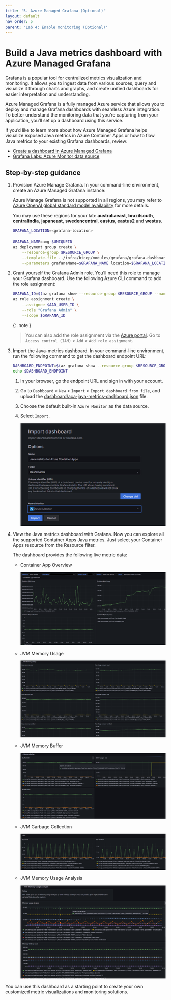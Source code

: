 ```yaml
---
title: '5. Azure Managed Grafana (Optional)'
layout: default
nav_order: 5
parent: 'Lab 4: Enable monitoring (Optional)'
---
```


# Build a Java metrics dashboard with Azure Managed Grafana

Grafana is a popular tool for centralized metrics visualization and monitoring. It allows you to ingest data from various sources, query and visualize it through charts and graphs, and create unified dashboards for easier interpretation and understanding.

Azure Managed Grafana is a fully managed Azure service that allows you to deploy and manage Grafana dashboards with seamless Azure integration. To better understand the monitoring data that you’re capturing from your application, you’ll set up a dashboard using this service.

If you’d like to learn more about how Azure Managed Grafana helps visualize exposed Java metrics in Azure Container Apps or how to flow Java metrics to your existing Grafana dashboards, review:

- [Create a dashboard in Azure Managed Grafana](https://learn.microsoft.com/azure/managed-grafana/how-to-create-dashboard)
- [Grafana Labs: Azure Monitor data source](https://grafana.com/docs/grafana/latest/datasources/azure-monitor/)

## Step-by-step guidance

1.  Provision Azure Manage Grafana. In your command-line environment, create an Azure Managed Grafana instance:

    Azure Manage Grafana is not supported in all regions, you may refer to [Azure OpenAI global standard model availability](https://learn.microsoft.com/en-us/azure/ai-services/openai/concepts/models?tabs=global-standard%2Cstandard-chat-completions#models-by-deployment-type) for more details.

    You may use these regions for your lab: **australiaeast**, **brazilsouth**, **centralindia**, **japaneast**, **swedencentral**, **eastus**, **eastus2** and **westus**.

    ```bash
    GRAFANA_LOCATION=<grafana-location>

    GRAFANA_NAME=amg-$UNIQUEID
    az deployment group create \
        --resource-group $RESOURCE_GROUP \
        --template-file ../infra/bicep/modules/grafana/grafana-dashboard.bicep \
        --parameters grafanaName=$GRAFANA_NAME location=$GRAFANA_LOCATION
    ```

1.  Grant yourself the Grafana Admin role. You’ll need this role to manage your Grafana dashboard. Use the following Azure CLI command to add the role assignment:

    ```bash
    GRAFANA_ID=$(az grafana show --resource-group $RESOURCE_GROUP --name $GRAFANA_NAME --query id --output tsv)
    az role assignment create \
        --assignee $AAD_USER_ID \
        --role "Grafana Admin" \
        --scope $GRAFANA_ID
    ```

    {: .note }
    > You can also add the role assignment via the [Azure portal](http://portal.azure.com/). Go to `Access control (IAM)` \> `Add` \> `Add role assignment`.

1.  Import the Java-metrics dashboard. In your command-line environment, run the following command to get the dashboard endpoint URL:

    ```bash
    DASHBOARD_ENDPOINT=$(az grafana show --resource-group $RESOURCE_GROUP --name $GRAFANA_NAME --query "properties.endpoint" --output tsv)
    echo $DASHBOARD_ENDPOINT
    ```

    1. In your browser, go the endpoint URL and sign in with your account.
    1. Go to `Dashboard` \> `New` \> `Import` \> `Import dashboard from file`, and upload the [dashboard/aca-java-metrics-dashboard.json](../../dashboard/aca-java-metrics-dashboard.json) file.
    1. Choose the default built-in `Azure Monitor` as the data source.
    1. Select `Import`.

        ![Import Java Metrics dashboard](../../images/acalab-monitoring-05-grafana-import-dashboard.png)

1.  View the Java metrics dashboard with Grafana. Now you can explore all the supported Container Apps Java metrics. Just select your Container Apps resource from the Resource filter.

    The dashboard provides the following live metric data:

    - Container App Overview

      ![Container App Overview](../../images/acalab-monitoring-05-grafana-overview.png)

    - JVM Memory Usage

      ![JVM Memory Usage](../../images/acalab-monitoring-05-grafana-jvm-mem.png)

    - JVM Memory Buffer

      ![JVM Memory Buffer](../../images/acalab-monitoring-05-grafana-jvm-buffer.png)

    - JVM Garbage Collection

      ![JVM GC](../../images/acalab-monitoring-05-grafana-jvm-gc.png)

    - JVM Memory Usage Analysis

      ![detailed JVM Memory Usage Analysis](../../images/acalab-monitoring-05-grafana-jvm-mem-analysis.png)

You can use this dashboard as a starting point to create your own customized metric visualizations and monitoring solutions.
